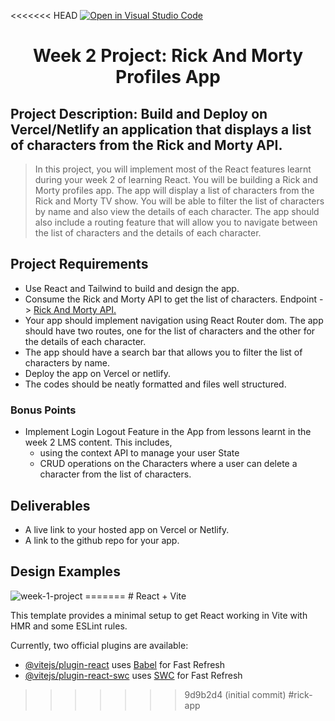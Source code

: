 <<<<<<< HEAD
[![Open in Visual Studio Code](https://classroom.github.com/assets/open-in-vscode-718a45dd9cf7e7f842a935f5ebbe5719a5e09af4491e668f4dbf3b35d5cca122.svg)](https://classroom.github.com/online_ide?assignment_repo_id=12160526&assignment_repo_type=AssignmentRepo)
<h1 align="center">Week 2 Project: Rick And Morty Profiles App</h1>
<h2>Project Description: Build and Deploy on Vercel/Netlify an application that displays a list of characters from the Rick and Morty API.</h2>

> In this project, you will implement most of the React features learnt during your week 2 of learning React. You will be building a Rick and Morty profiles app. The app will display a list of characters from the Rick and Morty TV show. You will be able to filter the list of characters by name and also view the details of each character. The app should also include a routing feature that will allow you to navigate between the list of characters and the details of each character.

<h2>Project Requirements</h2>

- Use React and Tailwind to build and design the app.
- Consume the Rick and Morty API to get the list of characters. Endpoint -> <a href="https://github.com/zinduaschool/React-Rick-Morty-Profiles-App.git">Rick And Morty API.</a>
- Your app should implement navigation using React Router dom. The app should have two routes, one for the list of characters and the other for the details of each character.
- The app should have a search bar that allows you to filter the list of characters by name.
- Deploy the app on Vercel or netlify.
- The codes should be neatly formatted and files well structured.

<h3>Bonus Points</h3>

- Implement Login Logout Feature in the App from lessons learnt in the week 2 LMS content. This includes,
  - using the context API to manage your user State
  - CRUD operations on the Characters where a user can delete a character from the list of characters.

<h2>Deliverables</h2>

- A live link to your hosted app on Vercel or Netlify.
- A link to the github repo for your app.
<h2>Design Examples</h2>
<img src="./Screenshot%202023-04-02%20112924.png" alt="week-1-project"/>
=======
# React + Vite

This template provides a minimal setup to get React working in Vite with HMR and some ESLint rules.

Currently, two official plugins are available:

- [@vitejs/plugin-react](https://github.com/vitejs/vite-plugin-react/blob/main/packages/plugin-react/README.md) uses [Babel](https://babeljs.io/) for Fast Refresh
- [@vitejs/plugin-react-swc](https://github.com/vitejs/vite-plugin-react-swc) uses [SWC](https://swc.rs/) for Fast Refresh
>>>>>>> 9d9b2d4 (initial commit)
#rick-app
